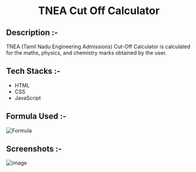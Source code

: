 # <p align="center">TNEA Cut Off Calculator</p>

## Description :-

TNEA (Tamil Nadu Engineering Admissions) Cut-Off Calculator is calculated for the maths, physics, and chemistry marks obtained by the user.

## Tech Stacks :-

- HTML
- CSS
- JavaScript

## Formula Used :-

![Formula](https://i.ytimg.com/vi/w_mXr1WMG2g/maxresdefault.jpg)

## Screenshots :-

![image](https://github.com/Rakesh9100/CalcDiverse/assets/73993775/d7246429-06d7-4aee-9f54-087d447f52cd)
